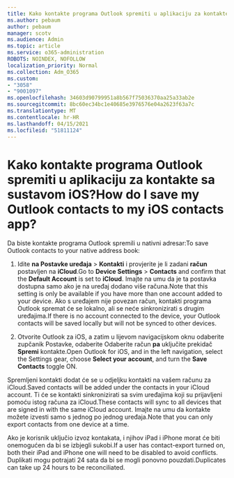 ```yaml
---
title: Kako kontakte programa Outlook spremiti u aplikaciju za kontakte sa sustavom iOS?
ms.author: pebaum
author: pebaum
manager: scotv
ms.audience: Admin
ms.topic: article
ms.service: o365-administration
ROBOTS: NOINDEX, NOFOLLOW
localization_priority: Normal
ms.collection: Adm_O365
ms.custom:
- "3058"
- "9001097"
ms.openlocfilehash: 34603d90799951a8b567f75036370aa25a33ab2e
ms.sourcegitcommit: 8bc60ec34bc1e40685e3976576e04a2623f63a7c
ms.translationtype: MT
ms.contentlocale: hr-HR
ms.lasthandoff: 04/15/2021
ms.locfileid: "51811124"
---
```

# <a name="how-do-i-save-my-outlook-contacts-to-my-ios-contacts-app"></a><span data-ttu-id="33eb6-102">Kako kontakte programa Outlook spremiti u aplikaciju za kontakte sa sustavom iOS?</span><span class="sxs-lookup"><span data-stu-id="33eb6-102">How do I save my Outlook contacts to my iOS contacts app?</span></span>

<span data-ttu-id="33eb6-103">Da biste kontakte programa Outlook spremili u nativni adresar:</span><span class="sxs-lookup"><span data-stu-id="33eb6-103">To save Outlook contacts to your native address book:</span></span>
 
1. <span data-ttu-id="33eb6-104">Idite **na Postavke uređaja**  >  **Kontakti** i provjerite je li zadani **račun** postavljen na **iCloud**.</span><span class="sxs-lookup"><span data-stu-id="33eb6-104">Go to **Device Settings** > **Contacts** and confirm that the **Default Account** is set to **iCloud**.</span></span> <span data-ttu-id="33eb6-105">Imajte na umu da je ta postavka dostupna samo ako je na uređaj dodano više računa.</span><span class="sxs-lookup"><span data-stu-id="33eb6-105">Note that this setting is only be available if you have more than one account added to your device.</span></span> <span data-ttu-id="33eb6-106">Ako s uređajem nije povezan račun, kontakti programa Outlook spremat će se lokalno, ali se neće sinkronizirati s drugim uređajima.</span><span class="sxs-lookup"><span data-stu-id="33eb6-106">If there is no account connected to the device, your Outlook contacts will be saved locally but will not be synced to other devices.</span></span>
 
2. <span data-ttu-id="33eb6-107">Otvorite Outlook za iOS, a zatim u lijevom navigacijskom oknu odaberite zupčanik Postavke, odaberite Odaberite račun **pa** uključite prekidač **Spremi** kontakte.</span><span class="sxs-lookup"><span data-stu-id="33eb6-107">Open Outlook for iOS, and in the left navigation, select the Settings gear, choose **Select your account**, and turn the **Save Contacts** toggle ON.</span></span>
 
<span data-ttu-id="33eb6-108">Spremljeni kontakti dodat će se u odjeljku kontakti na vašem računu za iCloud.</span><span class="sxs-lookup"><span data-stu-id="33eb6-108">Saved contacts will be added under the contacts in your iCloud account.</span></span> <span data-ttu-id="33eb6-109">Ti će se kontakti sinkronizirati sa svim uređajima koji su prijavljeni pomoću istog računa za iCloud.</span><span class="sxs-lookup"><span data-stu-id="33eb6-109">These contacts will sync to all devices that are signed in with the same iCloud account.</span></span> <span data-ttu-id="33eb6-110">Imajte na umu da kontakte možete izvesti samo s jednog po jednog uređaja.</span><span class="sxs-lookup"><span data-stu-id="33eb6-110">Note that you can only export contacts from one device at a time.</span></span>
 
<span data-ttu-id="33eb6-111">Ako je korisnik uključio izvoz kontakata, i njihov iPad i iPhone morat će biti onemogućen da bi se izbjegli sukobi.</span><span class="sxs-lookup"><span data-stu-id="33eb6-111">If a user has contact-export turned on, both their iPad and iPhone one will need to be disabled to avoid conflicts.</span></span> <span data-ttu-id="33eb6-112">Duplikati mogu potrajati 24 sata da bi se mogli ponovno pouzdati.</span><span class="sxs-lookup"><span data-stu-id="33eb6-112">Duplicates can take up 24 hours to be reconciliated.</span></span>